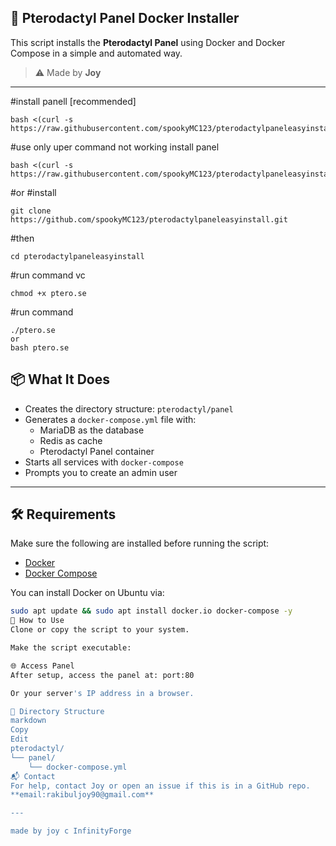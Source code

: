 ## 🐉 Pterodactyl Panel Docker Installer

This script installs the **Pterodactyl Panel** using Docker and Docker Compose in a simple and automated way.

> ⚠️ Made by **Joy**

---
#install panell [recommended]
```plaintext 
bash <(curl -s https://raw.githubusercontent.com/spookyMC123/pterodactylpaneleasyinstall/refs/heads/main/ptero.se)
```
#use only uper command not working install panel
```plaintext
bash <(curl -s https://raw.githubusercontent.com/spookyMC123/pterodactylpaneleasyinstall/refs/heads/main/tryptero.sh)
```
#or
#install
```plaintext 
git clone https://github.com/spookyMC123/pterodactylpaneleasyinstall.git
```
#then
```plaintext 
cd pterodactylpaneleasyinstall
```
#run command vc
```plaintext 
chmod +x ptero.se
```
#run command
```plaintext
./ptero.se
or
bash ptero.se
```




## 📦 What It Does

- Creates the directory structure: `pterodactyl/panel`
- Generates a `docker-compose.yml` file with:
  - MariaDB as the database
  - Redis as cache
  - Pterodactyl Panel container
- Starts all services with `docker-compose`
- Prompts you to create an admin user

---

## 🛠️ Requirements

Make sure the following are installed before running the script:

- [Docker](https://docs.docker.com/get-docker/)
- [Docker Compose](https://docs.docker.com/compose/install/)

You can install Docker on Ubuntu via:

```bash
sudo apt update && sudo apt install docker.io docker-compose -y
🚀 How to Use
Clone or copy the script to your system.

Make the script executable:

🌐 Access Panel
After setup, access the panel at: port:80

Or your server's IP address in a browser.

📁 Directory Structure
markdown
Copy
Edit
pterodactyl/
└── panel/
    └── docker-compose.yml
📬 Contact
For help, contact Joy or open an issue if this is in a GitHub repo.
**email:rakibuljoy90@gmail.com**

---

made by joy c InfinityForge
